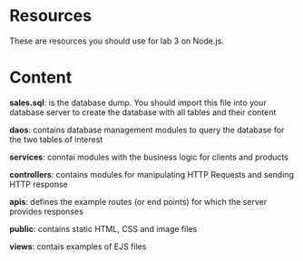 # Resources
These are resources you should use for lab 3 on Node.js.

# Content
**sales.sql**: is the database dump. You should import this file into your database server to create the database with all tables and their content

**daos**: contains database management modules to query the database for the two tables of interest

**services**: conntai modules with the business logic for clients and products

**controllers**: contains modules for manipulating HTTP Requests and sending HTTP response

**apis**: defines the example routes (or end points) for which the server provides responses

**public**: contains static HTML, CSS and image files

**views**: contais examples of EJS files
